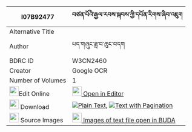 |I07B92477|བཙན་པོའི་རྒྱལ་རབས་སྐབས་ཀྱི་དཔོན་རིགས་ཞིབ་འཇུག 
| --- | --- 
|Alternative Title |
|Author| པད་གཞུང་ཟླ་བ་ཆུང་བདག
|BDRC ID | W3CN2460
|Creator | Google OCR
|Number of Volumes| 1
|<img width="25" src="https://img.icons8.com/color/25/000000/edit-property.png">Edit Online| [<img width="25" src="https://avatars.githubusercontent.com/u/45091458?s=200&v=4"> Open in Editor](http://editor.openpecha.org/I07B92477)
|<img width="25" src="https://img.icons8.com/fluent/48/000000/download-2.png"/>  Download | [![](https://img.icons8.com/color/20/000000/txt.png)Plain Text](https://github.com/Openpecha/I07B92477/releases/download/v1/tsenpo_i_gyalrab_kab_kyi_pon_r_plain_I07B92477.zip), [![](https://img.icons8.com/color/20/000000/txt.png)Text with Pagination](https://github.com/Openpecha/I07B92477/releases/download/v1/tsenpo_i_gyalrab_kab_kyi_pon_r_pages_I07B92477.zip)
|<img width="25" src="https://img.icons8.com/plasticine/100/000000/pictures-folder.png"/>  Source Images | [<img width="25" src="https://library.bdrc.io/icons/BUDA-small.svg"> Images of text file open in BUDA](https://library.bdrc.io/show/bdr:W3CN2460)